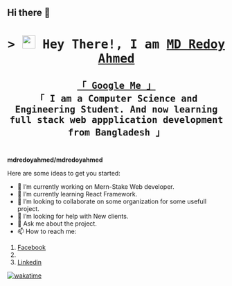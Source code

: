 ## Hi there 👋
<h1 align="center">
        <samp>&gt; <img src="https://emojis.slackmojis.com/emojis/images/1531849430/4246/blob-sunglasses.gif?1531849430" width="30"/> Hey There!, I am
                <b><a target="_blank" href="https://ds-popeye.com">MD Redoy Ahmed</a></b>
        </samp>
</h1>

<h2 align="center">
        <!-- Organisation  -->
        <samp>
          <a href="https://www.google.com/search?q=MD+Redoy+Ahmed">「 Google Me 」</a> 
                <br>
                「 I am a Computer Science and Engineering Student. And now learning full stack web appplication development from <b>Bangladesh</b> 」
                <br>
                <br>
        </samp>
</h2>

**mdredoyahmed/mdredoyahmed**

Here are some ideas to get you started:

- 🔭 I’m currently working on Mern-Stake Web developer.
- 🌱 I’m currently learning React Framework.
- 👯 I’m looking to collaborate on some organization for some usefull project.
- 🤔 I’m looking for help with New clients.
- 💬 Ask me about the project.
- 📫 How to reach me: 
<ol>
    <li><a href="https://www.facebook.com/habibadnan.adnan.167/">Facebook</a><li>
    <li><a href="https://www.linkedin.com/in/redoy-ahmed-106b5b20a/">Linkedin</a></li>
</ol>

[![wakatime](https://wakatime.com/badge/user/018e05a3-37ab-40b7-83f1-6d1392ed53cc.svg)](https://wakatime.com/@018e05a3-37ab-40b7-83f1-6d1392ed53cc)
